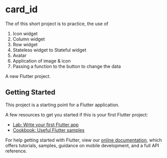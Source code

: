 # card_id
The of this short project is to practice, the use of
1. Icon widget
2. Column widget
3. Row widget
4. Stateless widget to Stateful widget
5. Avatar
6. Application of image & icon
7. Passing a function to the button to change the data

A new Flutter project.

## Getting Started

This project is a starting point for a Flutter application.

A few resources to get you started if this is your first Flutter project:

- [Lab: Write your first Flutter app](https://flutter.dev/docs/get-started/codelab)
- [Cookbook: Useful Flutter samples](https://flutter.dev/docs/cookbook)

For help getting started with Flutter, view our
[online documentation](https://flutter.dev/docs), which offers tutorials,
samples, guidance on mobile development, and a full API reference.
